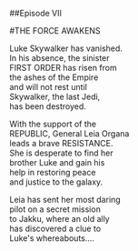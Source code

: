 ##Episode VII

#THE FORCE AWAKENS

Luke Skywalker has vanished.  
In his absence, the sinister  
FIRST ORDER has risen from  
the ashes of the Empire  
and will not rest until  
Skywalker, the last Jedi,  
has been destroyed.  

With the support of the  
REPUBLIC, General Leia Organa  
leads a brave RESISTANCE.  
She is desperate to find her  
brother Luke and gain his   
help in restoring peace  
and justice to the galaxy.  

Leia has sent her most daring  
pilot on a secret mission  
to Jakku, where an old ally  
has discovered a clue to  
Luke's whereabouts....  
